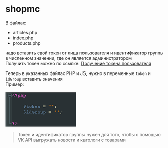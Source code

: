 # shopmc
В файлах:  
* articles.php 
* index.php 
* products.php  

надо вставить свой токен от лица пользователя и идентификатор группы в численном значении, где он является администратором  
Получить токен можно по ссылке: [Получение токена пользователя](https://oauth.vk.com/authorize?client_id=2685278&scope=notify,photos,friends,audio,video,notes,pages,docs,status,questions,offers,wall,groups,messages,notifications,stats,ads,offline&redirect_uri=http://api.vk.com/blank.html&display=page&response_type=token&callback=callbackFunc "Получение токена")

Теперь в указанных файлах PHP и JS, нужно в переменные `token` и `idGroup` вставить значения  
Пример:

![README1](readme1.png "PHP файл")

>Токен и идентификатор группы нужен для того, чтобы с помощью VK API выгружать новости и катологи с товарами
